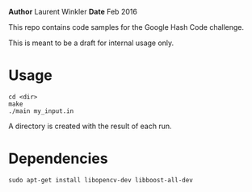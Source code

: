 **Author** Laurent Winkler
**Date**   Feb 2016


This repo contains code samples for the Google Hash Code challenge.

This is meant to be a draft for internal usage only.


Usage
=====

	cd <dir>
	make
	./main my_input.in


A directory is created with the result of each run.


Dependencies
============


	sudo apt-get install libopencv-dev libboost-all-dev
